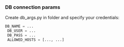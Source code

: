 ### DB connection params

Create db_args.py in folder and specify your credentials:
   ```python
   DB_NAME = ...
    DB_USER = ...
    DB_PASS = ...
    ALLOWED_HOSTS = [..., ...]
   ```